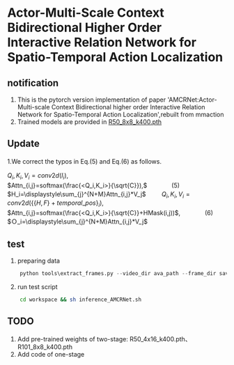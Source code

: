 # Actor-Multi-Scale Context Bidirectional Higher Order Interactive Relation Network for Spatio-Temporal Action Localization  

## notification
1. This is the pytorch version implementation of paper 'AMCRNet:Actor-Multi-scale Context Bidirectional higher order Interactive Relation Network for Spatio-Temporal Action Localization',rebuilt from mmaction
2. Trained models are provided in [R50_8x8_k400.pth](https://pan.baidu.com/s/1IZpKiOfE34mU_bJauETN3A?pwd=kesu)

## Update
1.We correct the typos in Eq.(5) and Eq.(6) as follows.　　

$Q_i,K_i,V_i=conv2d(I_i),$\
$Attn_{i,j}=softmax(\frac{<Q_i,K_i>}{\sqrt{C}}),$　　　　(5)\
$H_i=\displaystyle\sum_{j}^{N+M}Attn_{i,j}*V_j$
　　
$Q_i,K_i,V_i=conv2d(\{\{H,F\}+temporal\_pos\}_i)$,\
$Attn_{i,j}=softmax(\frac{<Q_i,K_i>}{\sqrt{C}}+HMask(i,j))$,　　　　(6)\
$Ｏ_i=\displaystyle\sum_{j}^{N+M}Attn_{i,j}*V_j$



## test
1. preparing data

```python
    python tools\extract_frames.py --video_dir ava_path --frame_dir saving_dir --num_processes nuber_process
```
2. run test script  
```bash
    cd workspace && sh inference_AMCRNet.sh
```

## TODO
1. Add pre-trained weights of two-stage: R50_4x16_k400.pth、R101_8x8_k400.pth
2. Add code of one-stage
